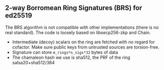 ## 2-way Borromean Ring Signatures (BRS) for ed25519

The BRS algorithm is not compatible with other implementations (there is no
real standard). The code is loosely based on libsecp256-zkp and Chain.

* Intermediate (decoy) scalars on the ring are fetched with no regard for
  cofactor. Make sure public keys from untrusted sources are torsion-free.
* Signature can store `m_rings*n_sigs*32` bytes of data
* The chamaleon hash we use is sha512, the PRF of the ring salsa20+sha512/384
